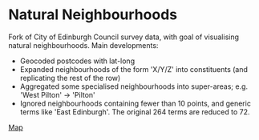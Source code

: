 Natural Neighbourhoods
======================

Fork of City of Edinburgh Council survey data, with goal of visualising natural neighbourhoods. Main developments:

* Geocoded postcodes with lat-long
* Expanded neighbourhoods of the form 'X/Y/Z' into constituents (and replicating the rest of the row)
* Aggregated some specialised neighbourhoods into super-areas; e.g. 'West Pilton' -> 'Pilton'
* Ignored neighbourhoods containing fewer than 10 points, and generic terms like 'East Edinburgh'. The original 264 terms are reduced to 72.

[Map](https://ewan.carto.com/viz/0bfeea56-af6d-11e6-baba-0e3ff518bd15/public_map)

